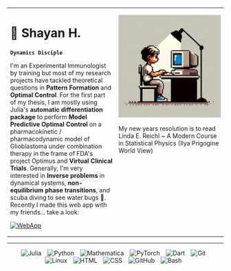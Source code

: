 <table>
  <tr>
    <!-- left Column for Text -->
    <td valign="top" width="50%">

# 🪸 Shayan H. 
**`Dynamics Disciple`**

 <!--& Digital Alchemist (Virtual Clinical Trials: FDA Project Optimus)-->

I'm an Experimental Immunologist by training but most of my research projects have tackled theoretical questions in **Pattern Formation** and **Optimal Control**. For the first part of my thesis, I am mostly using Julia's **automatic differentiation package** to perform **Model Predictive Optimal Control** on a pharmacokinetic / pharmacodynamic model of Glioblastoma under combination therapy in the frame of FDA's project Optimus and **Virtual Clinical Trials**. Generally, I'm very interested in **Inverse problems** in dynamical systems, **non-equilibrium phase transitions**, and scuba diving to see water bugs 🪸. Recently I made this web app with my friends... take a look:



[<img src="https://github.com/fikra-mosaic/litmus-pulse/blob/main/static/images/eye_hist.png" width="50" alt="WebApp">](https://readtheroom-22b56fee21e6.herokuapp.com/)
    </td>
    <!-- Right Column for Image -->
    <td valign="top" width="50%">

![Your Image](https://github.com/shayshay42/shayshay42/blob/main/pixelart_persona.png)

My new years resolution is to read Linda E. Reichl ~ A Modern Course in Statistical Physics (Ilya Prigogine World View)
    </td>
  </tr>
</table>

---

<div align="center">

<img alt="Julia" width="30px" style="padding-right:10px;" src="https://cdn.jsdelivr.net/gh/devicons/devicon/icons/julia/julia-original.svg" />
<img alt="Python" width="30px" style="padding-right:10px;" src="https://cdn.jsdelivr.net/gh/devicons/devicon/icons/python/python-original.svg" />
<img alt="Mathematica" width="30px" style="padding-right:10px;" src="https://upload.wikimedia.org/wikipedia/commons/thumb/2/20/Mathematica_Logo.svg/1965px-Mathematica_Logo.svg.png" />
<img alt="PyTorch" width="30px" style="padding-right:10px;" src="https://upload.wikimedia.org/wikipedia/commons/thumb/1/10/PyTorch_logo_icon.svg/1200px-PyTorch_logo_icon.svg.png" />
<img alt="Dart" width="30px" style="padding-right:10px;" src="https://cdn.jsdelivr.net/gh/devicons/devicon/icons/dart/dart-original.svg" />
<img alt="Git" width="30px" style="padding-right:10px;" src="https://cdn.jsdelivr.net/gh/devicons/devicon/icons/git/git-original.svg" />
<img alt="Linux" width="30px" style="padding-right:10px;" src="https://cdn.jsdelivr.net/gh/devicons/devicon/icons/linux/linux-original.svg" />
<img alt="HTML" width="30px" style="padding-right:10px;" src="https://cdn.jsdelivr.net/gh/devicons/devicon/icons/html5/html5-plain.svg" />
<img alt="CSS" width="30px" style="padding-right:10px;" src="https://cdn.jsdelivr.net/gh/devicons/devicon/icons/css3/css3-plain.svg" />
<img alt="GitHub" width="30px" style="padding-right:10px;" src="https://cdn.jsdelivr.net/gh/devicons/devicon/icons/github/github-original.svg" />
<img alt="Bash" width="30px" style="padding-right:10px;" src="https://cdn.jsdelivr.net/gh/devicons/devicon/icons/bash/bash-original.svg" />

</div>
<br />


#

<!--
**shayshay42/shayshay42** is a ✨ _special_ ✨ repository because its `README.md` (this file) appears on your GitHub profile.

Here are some ideas to get you started:

- 🔭 I’m currently working on ...
- 🌱 I’m currently learning ...
- 👯 I’m looking to collaborate on ...
- 🤔 I’m looking for help with ...
- 💬 Ask me about ...
- 📫 How to reach me: ...
- 😄 Pronouns: ...
- ⚡ Fun fact: ...
-->
